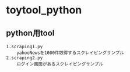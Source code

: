 # toytool_python

## python用tool

    1.scraping1.py
        yahooNewsを1000件取得するスクレイピングサンプル
    2.scraping2.py
        ログイン画面があるスクレイピングサンプル
        
